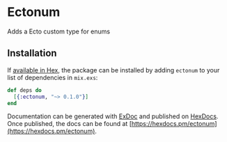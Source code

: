 # Ectonum

Adds a Ecto custom type for enums

## Installation

If [available in Hex](https://hex.pm/docs/publish), the package can be installed
by adding `ectonum` to your list of dependencies in `mix.exs`:

```elixir
def deps do
  [{:ectonum, "~> 0.1.0"}]
end
```

Documentation can be generated with [ExDoc](https://github.com/elixir-lang/ex_doc)
and published on [HexDocs](https://hexdocs.pm). Once published, the docs can
be found at [https://hexdocs.pm/ectonum](https://hexdocs.pm/ectonum).